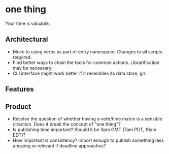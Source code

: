 # one thing
Your time is valuable.

## Architectural

* Move to using verbs as part of entry namespace. Changes to all scripts required.
* Find better ways to chain the tools for common actions. Librarification may be necessary.
* CLI interface might work better if it resembles its data store, git.

## Features

## Product

* Resolve the question of whether having a verb/time matrix is a sensible direction. Does it break the concept of "one thing"?
* Is publishing time important? Should it be 3pm GMT (7am PDT, 10am EDT)?
* How important is consistency? Import enough to publish something less amazing or relevant if deadline approaches?